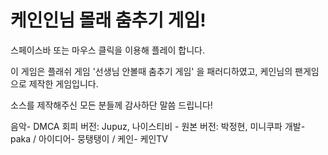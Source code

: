 # 케인인님 몰래 춤추기 게임!
스페이스바 또는 마우스 클릭을 이용해 플레이 합니다.

이 게임은 플래쉬 게임 '선생님 안볼때 춤추기 게임' 을 패러디하였고,
케인님의 팬게임으로 제작한 게임입니다.

소스를 제작해주신 모든 분들께 감사하단 말씀 드립니다!

음악- DMCA 회피 버전: Jupuz, 나이스티비
    - 원본 버전: 박정현, 미니쿠파
개발- paka / 
아이디어- 뭉탱탱이 / 
케인- 케인TV
